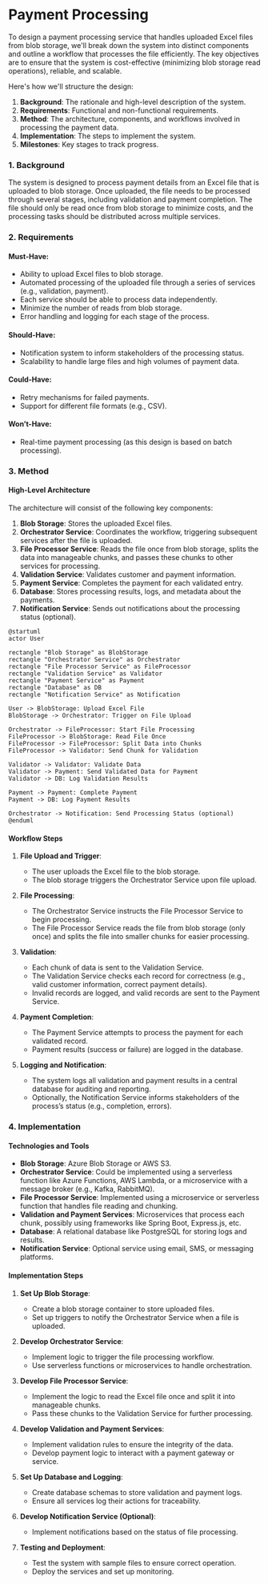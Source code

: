 # Payment Processing 
To design a payment processing service that handles uploaded Excel files from blob storage, we'll break down the system into distinct components and outline a workflow that processes the file efficiently. The key objectives are to ensure that the system is cost-effective (minimizing blob storage read operations), reliable, and scalable.

Here's how we'll structure the design:

1. **Background**: The rationale and high-level description of the system.
2. **Requirements**: Functional and non-functional requirements.
3. **Method**: The architecture, components, and workflows involved in processing the payment data.
4. **Implementation**: The steps to implement the system.
5. **Milestones**: Key stages to track progress.

### 1. Background

The system is designed to process payment details from an Excel file that is uploaded to blob storage. Once uploaded, the file needs to be processed through several stages, including validation and payment completion. The file should only be read once from blob storage to minimize costs, and the processing tasks should be distributed across multiple services.

### 2. Requirements

#### Must-Have:
- Ability to upload Excel files to blob storage.
- Automated processing of the uploaded file through a series of services (e.g., validation, payment).
- Each service should be able to process data independently.
- Minimize the number of reads from blob storage.
- Error handling and logging for each stage of the process.

#### Should-Have:
- Notification system to inform stakeholders of the processing status.
- Scalability to handle large files and high volumes of payment data.

#### Could-Have:
- Retry mechanisms for failed payments.
- Support for different file formats (e.g., CSV).

#### Won’t-Have:
- Real-time payment processing (as this design is based on batch processing).

### 3. Method

#### High-Level Architecture

The architecture will consist of the following key components:

1. **Blob Storage**: Stores the uploaded Excel files.
2. **Orchestrator Service**: Coordinates the workflow, triggering subsequent services after the file is uploaded.
3. **File Processor Service**: Reads the file once from blob storage, splits the data into manageable chunks, and passes these chunks to other services for processing.
4. **Validation Service**: Validates customer and payment information.
5. **Payment Service**: Completes the payment for each validated entry.
6. **Database**: Stores processing results, logs, and metadata about the payments.
7. **Notification Service**: Sends out notifications about the processing status (optional).

```plantuml
@startuml
actor User

rectangle "Blob Storage" as BlobStorage
rectangle "Orchestrator Service" as Orchestrator
rectangle "File Processor Service" as FileProcessor
rectangle "Validation Service" as Validator
rectangle "Payment Service" as Payment
rectangle "Database" as DB
rectangle "Notification Service" as Notification

User -> BlobStorage: Upload Excel File
BlobStorage -> Orchestrator: Trigger on File Upload

Orchestrator -> FileProcessor: Start File Processing
FileProcessor -> BlobStorage: Read File Once
FileProcessor -> FileProcessor: Split Data into Chunks
FileProcessor -> Validator: Send Chunk for Validation

Validator -> Validator: Validate Data
Validator -> Payment: Send Validated Data for Payment
Validator -> DB: Log Validation Results

Payment -> Payment: Complete Payment
Payment -> DB: Log Payment Results

Orchestrator -> Notification: Send Processing Status (optional)
@enduml
```

#### Workflow Steps

1. **File Upload and Trigger**:
   - The user uploads the Excel file to the blob storage.
   - The blob storage triggers the Orchestrator Service upon file upload.

2. **File Processing**:
   - The Orchestrator Service instructs the File Processor Service to begin processing.
   - The File Processor Service reads the file from blob storage (only once) and splits the file into smaller chunks for easier processing.

3. **Validation**:
   - Each chunk of data is sent to the Validation Service.
   - The Validation Service checks each record for correctness (e.g., valid customer information, correct payment details).
   - Invalid records are logged, and valid records are sent to the Payment Service.

4. **Payment Completion**:
   - The Payment Service attempts to process the payment for each validated record.
   - Payment results (success or failure) are logged in the database.

5. **Logging and Notification**:
   - The system logs all validation and payment results in a central database for auditing and reporting.
   - Optionally, the Notification Service informs stakeholders of the process’s status (e.g., completion, errors).

### 4. Implementation

#### Technologies and Tools

- **Blob Storage**: Azure Blob Storage or AWS S3.
- **Orchestrator Service**: Could be implemented using a serverless function like Azure Functions, AWS Lambda, or a microservice with a message broker (e.g., Kafka, RabbitMQ).
- **File Processor Service**: Implemented using a microservice or serverless function that handles file reading and chunking.
- **Validation and Payment Services**: Microservices that process each chunk, possibly using frameworks like Spring Boot, Express.js, etc.
- **Database**: A relational database like PostgreSQL for storing logs and results.
- **Notification Service**: Optional service using email, SMS, or messaging platforms.

#### Implementation Steps

1. **Set Up Blob Storage**:
   - Create a blob storage container to store uploaded files.
   - Set up triggers to notify the Orchestrator Service when a file is uploaded.

2. **Develop Orchestrator Service**:
   - Implement logic to trigger the file processing workflow.
   - Use serverless functions or microservices to handle orchestration.

3. **Develop File Processor Service**:
   - Implement the logic to read the Excel file once and split it into manageable chunks.
   - Pass these chunks to the Validation Service for further processing.

4. **Develop Validation and Payment Services**:
   - Implement validation rules to ensure the integrity of the data.
   - Develop payment logic to interact with a payment gateway or service.

5. **Set Up Database and Logging**:
   - Create database schemas to store validation and payment logs.
   - Ensure all services log their actions for traceability.

6. **Develop Notification Service (Optional)**:
   - Implement notifications based on the status of file processing.

7. **Testing and Deployment**:
   - Test the system with sample files to ensure correct operation.
   - Deploy the services and set up monitoring.

 